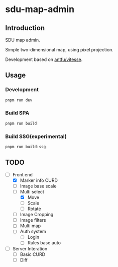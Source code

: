 # sdu-map-admin

## Introduction

SDU map admin.

Simple two-dimensional map, using pixel projection.

Development based on [antfu/vitesse](https://github.com/antfu/vitesse).

## Usage

### Development

```bash
pnpm run dev
```

### Build SPA

```bash
pnpm run build
```

### Build SSG(experimental)

```bash
pnpm run build:ssg
```

## TODO

- [ ] Front end
  - [x] Marker info CURD
  - [ ] Image base scale
  - [ ] Multi select
    - [x] Move
    - [ ] Scale
    - [ ] Rotate
  - [ ] Image Cropping
  - [ ] Image filters
  - [ ] Multi map
  - [ ] Auth system
    - [ ] Login
    - [ ] Rules base auto
- [ ] Server Interation
  - [ ] Basic CURD
  - [ ] Diff
